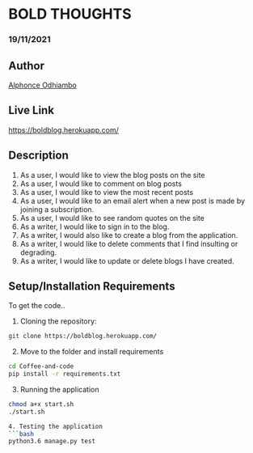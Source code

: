 # BOLD THOUGHTS
### 19/11/2021

## Author
[Alphonce Odhiambo](https://github.com/alphonce-otieno-odhiambo)

## Live Link
https://boldblog.herokuapp.com/

## Description
1. As a user, I would like to view the blog posts on the site
2. As a user, I would like to comment on blog posts
3. As a user, I would like to view the most recent posts
4. As a user, I would like to an email alert when a new post is made by joining a subscription.
5. As a user, I would like to see random quotes on the site
6. As a writer, I would like to sign in to the blog.
7. As a writer, I would also like to create a blog from the application.
8. As a writer, I would like to delete comments that I find insulting or degrading.
9. As a writer, I would like to update or delete blogs I have created.

## Setup/Installation Requirements
To get the code..
1. Cloning the repository:
  ```bash
  git clone https://boldblog.herokuapp.com/
  ```
2. Move to the folder and install requirements
  ```bash
  cd Coffee-and-code
  pip install -r requirements.txt
  ```  
3. Running the application
  ```bash
  chmod a+x start.sh
  ./start.sh

  4. Testing the application
  ```bash
  python3.6 manage.py test
  ```
